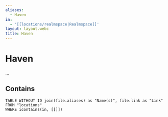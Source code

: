 ```yaml
---
aliases:
  - Haven
in:
  - '[[locations/realmspace|Realmspace]]'
layout: layout.webc
title: Haven
---
```

# Haven

...

## Contains
```dataview
TABLE WITHOUT ID join(file.aliases) as "Name(s)", file.link as "Link"
FROM "locations"
WHERE icontains(in, [[]])
```
